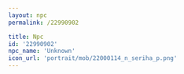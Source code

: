 ```yaml
---
layout: npc
permalink: /22990902

title: Npc
id: '22990902'
npc_name: 'Unknown'
icon_url: 'portrait/mob/22000114_n_seriha_p.png'
---
```

